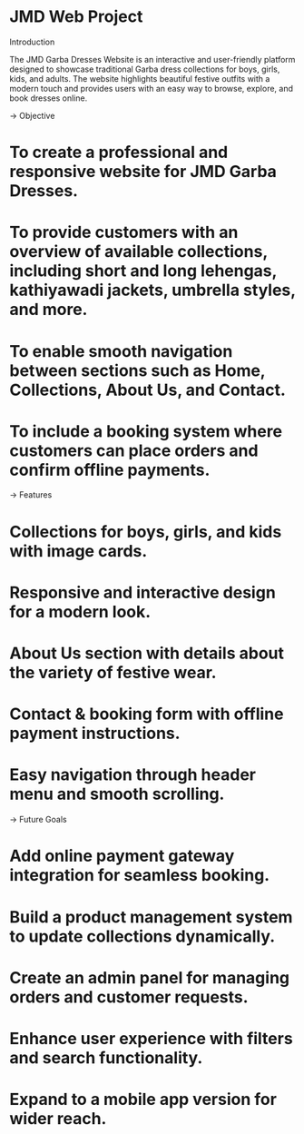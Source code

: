 ﻿# JMD Web Project
Introduction

The JMD Garba Dresses Website is an interactive and user-friendly platform designed to showcase traditional Garba dress collections for boys, girls, kids, and adults. The website highlights beautiful festive outfits with a modern touch and provides users with an easy way to browse, explore, and book dresses online.

-> Objective

 # To create a professional and responsive website for JMD Garba Dresses.

# To provide customers with an overview of available collections, including short and long lehengas, kathiyawadi jackets, umbrella styles, and more.

# To enable smooth navigation between sections such as Home, Collections, About Us, and Contact.

# To include a booking system where customers can place orders and confirm offline payments.

-> Features

# Collections for boys, girls, and kids with image cards.

# Responsive and interactive design for a modern look.

# About Us section with details about the variety of festive wear.

# Contact & booking form with offline payment instructions.

# Easy navigation through header menu and smooth scrolling.

-> Future Goals

# Add online payment gateway integration for seamless booking.

# Build a product management system to update collections dynamically.

# Create an admin panel for managing orders and customer requests.

# Enhance user experience with filters and search functionality.

# Expand to a mobile app version for wider reach.
